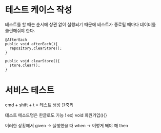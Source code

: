# 테스트 케이스 작성 

테스트를 할 때는 순서에 상관 없이 실행되기 때문에 테스트가 종료될 때마다 데이터를 클린해줘야 한다. 

```
@AfterEach
public void afterEach(){
  repository.clearStore();
}

public void clearStore(){
  store.clear();
}
```

# 서비스 테스트 

cmd + shift + t = 테스트 생성 단축키

테스트 메소드명은 한글로도 가능 ! ex) void 회원가입(){}

이러한 상황에서 given -> 실행했을 때 when -> 이렇게 돼야 해 then 




